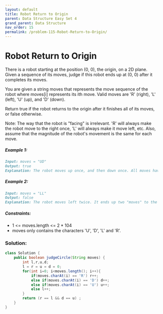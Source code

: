 ```yaml
---
layout: default
title: Robot Return to Origin
parent: Data Structure Easy Set 4
grand_parent: Data Structure
nav_order: 15
permalink: /problem-115-Robot-Return-to-Origin/
---
```

# Robot Return to Origin
There is a robot starting at the position (0, 0), the origin, on a 2D plane. Given a sequence of its moves, judge if this robot ends up at (0, 0) after it completes its moves.

You are given a string moves that represents the move sequence of the robot where moves[i] represents its ith move. Valid moves are 'R' (right), 'L' (left), 'U' (up), and 'D' (down).

Return true if the robot returns to the origin after it finishes all of its moves, or false otherwise.

Note: The way that the robot is "facing" is irrelevant. 'R' will always make the robot move to the right once, 'L' will always make it move left, etc. Also, assume that the magnitude of the robot's movement is the same for each move.

##### Example 1:
```markdown
Input: moves = "UD"
Output: true
Explanation: The robot moves up once, and then down once. All moves have the same magnitude, so it ended up at the origin where it started. Therefore, we return true.
```
##### Example 2:
```markdown
Input: moves = "LL"
Output: false
Explanation: The robot moves left twice. It ends up two "moves" to the left of the origin. We return false because it is not at the origin at the end of its moves.
```
##### Constraints:
* 1 <= moves.length <= 2 * 104
* moves only contains the characters 'U', 'D', 'L' and 'R'.

### Solution:
```java
class Solution {
    public boolean judgeCircle(String moves) {
        int l,r,u,d;
        l = r = u = d = 0;
        for(int i=0; i<moves.length(); i++){
            if(moves.charAt(i) == 'R') r++;
            else if(moves.charAt(i) == 'D') d++;
            else if(moves.charAt(i) == 'U') u++;
            else l++;
        }
        return (r == l && d == u) ;
    }
}
```